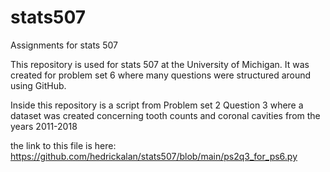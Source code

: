 # stats507
Assignments for stats 507

This repository is used for stats 507 at the University of Michigan.
It was created for problem set 6 where many questions were structured around using GitHub.

Inside this repository is a script from Problem set 2 Question 3 where a dataset was created concerning tooth counts and coronal cavities 
from the years 2011-2018

the link to this file is here: https://github.com/hedrickalan/stats507/blob/main/ps2q3_for_ps6.py


